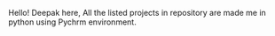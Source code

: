 Hello! Deepak here, 
All the listed projects in repository are made me in python using Pychrm environment.
